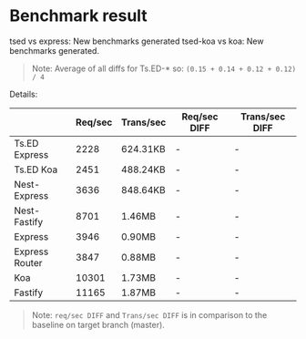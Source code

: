 # Benchmark result

tsed vs express: New benchmarks generated
tsed-koa vs koa: New benchmarks generated.

> Note: 
> Average of all diffs for Ts.ED-* so: `(0.15 + 0.14 + 0.12 + 0.12) / 4`

Details:

|                | Req/sec | Trans/sec | Req/sec DIFF | Trans/sec DIFF |
| -------------- | ------- | --------- | ------------ | -------------- |
| Ts.ED Express  | 2228    | 624.31KB  | -            | -              |
| Ts.ED Koa      | 2451    | 488.24KB  | -            | -              |
| Nest-Express   | 3636    | 848.64KB  | -            | -              |
| Nest-Fastify   | 8701    | 1.46MB    | -            | -              |
| Express        | 3946    | 0.90MB    | -            | -              |
| Express Router | 3847    | 0.88MB    | -            | -              |
| Koa            | 10301   | 1.73MB    | -            | -              |
| Fastify        | 11165   | 1.87MB    | -            | -              |

> Note:
> `req/sec DIFF` and `Trans/sec DIFF` is in comparison to the baseline on target branch (master).